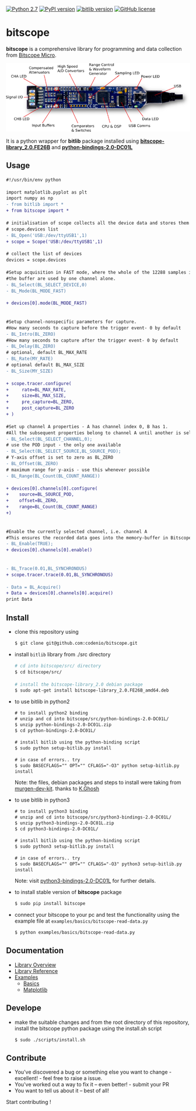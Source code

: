 [![Python 2.7](https://img.shields.io/badge/python-2.7-blue.svg)](https://www.python.org/downloads/release/python-2715/)  [![PyPI version](https://badge.fury.io/py/bitscope.svg)](https://badge.fury.io/py/bitscope) [![bitlib version](https://img.shields.io/badge/bitlib-2.0-blue)](http://bitscope.com/software/library/guide/2.0/#blindex-assign-the-buffer-offset-for-dumps)  [![GitHub license](https://img.shields.io/github/license/codenio/bitscope)](https://github.com/codenio/bitscope/blob/master/LICENSE)

# bitscope

**bitscope** is a comprehensive library for programming and data collection from [Bitscope Micro](http://bitscope.com/product/BS05/).

<p align="center">
  <img src="images/bitscope.png", href="http://bitscope.com/product/BS05/">
</p>

It is a python wrapper for **bitlib** package installed using [**bitscope-library_2.0.FE26B**](docs/BitScopeLibraryGuide.pdf) and [**python-bindings-2.0-DC01L**](src/python-bindings-2.0-DC01L.zip)


## Usage

```diff
#!/usr/bin/env python

import matplotlib.pyplot as plt
import numpy as np
- from bitlib import *
+ from bitscope import *

# initialisation of scope collects all the device data and stores them in
# scope.devices list 
- BL_Open('USB:/dev/ttyUSB1',1)
+ scope = Scope('USB:/dev/ttyUSB1',1)

# collect the list of devices
devices = scope.devices

#Setup acquisition in FAST mode, where the whole of the 12288 samples in
#the buffer are used by one channel alone.
- BL_Select(BL_SELECT_DEVICE,0)
- BL_Mode(BL_MODE_FAST)

+ devices[0].mode(BL_MODE_FAST)


#Setup channel-nonspecific parameters for capture.
#How many seconds to capture before the trigger event- 0 by default
- BL_Intro(BL_ZERO)
#How many seconds to capture after the trigger event- 0 by default
- BL_Delay(BL_ZERO) 
# optional, default BL_MAX_RATE
- BL_Rate(MY_RATE)
# optional default BL_MAX_SIZE
- BL_Size(MY_SIZE)

+ scope.tracer.configure(
+     rate=BL_MAX_RATE, 
+     size=BL_MAX_SIZE, 
+     pre_capture=BL_ZERO, 
+     post_capture=BL_ZERO
+ ) 

#Set up channel A properties - A has channel index 0, B has 1.
#All the subsequent properties belong to channel A until another is selected.
- BL_Select(BL_SELECT_CHANNEL,0);
# use the POD input - the only one available
- BL_Select(BL_SELECT_SOURCE,BL_SOURCE_POD);
# Y-axis offset is set to zero as BL_ZERO
- BL_Offset(BL_ZERO)
# maximum range for y-axis - use this whenever possible
- BL_Range(BL_Count(BL_COUNT_RANGE)) 

+ devices[0].channels[0].configure(
+    source=BL_SOURCE_POD,
+    offset=BL_ZERO,
+    range=BL_Count(BL_COUNT_RANGE)
+)


#Enable the currently selected channel, i.e. channel A
#This ensures the recorded data goes into the memory-buffer in Bitscope device
- BL_Enable(TRUE);
+ devices[0].channels[0].enable()


- BL_Trace(0.01,BL_SYNCHRONOUS)
+ scope.tracer.trace(0.01,BL_SYNCHRONOUS)

- Data = BL_Acquire()
+ Data = devices[0].channels[0].acquire()
print Data
```

## Install

- clone this repository using
    ```bash
    $ git clone git@github.com:codenio/bitscope.git
    ```
- install `bitlib` library from ./src directory
    
    ```bash
    # cd into bitscope/src/ directory
    $ cd bitscope/src/
    
    # install the bitscope-library_2.0 debian package
    $ sudo apt-get install bitscope-library_2.0.FE26B_amd64.deb
    ```
- to use bitlib in python2
    ```shell
    # to install python2 binding
    # unzip and cd into bitscope/src/python-bindings-2.0-DC01L/ 
    $ unzip python-bindings-2.0-DC01L.zip
    $ cd python-bindings-2.0-DC01L/
    
    # install bitlib using the python-binding script 
    $ sudo python setup-bitlib.py install
    
    # in case of errors.. try
    $ sudo BASECFLAGS="" OPT="" CFLAGS="-O3" python setup-bitlib.py install
    ```
    Note: the files, debian packages and steps to install were taking from [murgen-dev-kit](https://github.com/kelu124/murgen-dev-kit/tree/master/software). thanks to [K.Ghosh](https://github.com/kelu124)

- to use bitlib in python3
    ```shell
    # to install python3 binding
    # unzip and cd into bitscope/src/python3-bindings-2.0-DC01L/ 
    $ unzip python3-bindings-2.0-DC01L.zip
    $ cd python3-bindings-2.0-DC01L/
    
    # install bitlib using the python-binding script 
    $ sudo python3 setup-bitlib.py install
    
    # in case of errors.. try
    $ sudo BASECFLAGS="" OPT="" CFLAGS="-O3" python3 setup-bitlib.py install
    ```
    Note: visit [python3-bindings-2.0-DC01L](https://github.com/codenio/python3-bindings-2.0-DC01L) for further details.

- to install stable version of **bitscope** package
    ```bash
    $ sudo pip install bitscope
    ```
- connect your bitscope to your pc and test the functionality using
the example file at `examples/basics/bitscope-read-data.py`
    ```bash
    $ python examples/basics/bitscope-read-data.py
    ```

## Documentation

- [Library Overview](docs/liberary-overview/README.md)
- [Library Reference](https://htmlpreview.github.io/?https://github.com/codenio/bitscope/blob/master/docs/liberary-reference/bitscope.html)
- [Examples](examples)
    - [Basics](examples/basics)
    - [Matplotlib](examples/matplotlib)

## Develope

- make the suitable changes and from the root directory of this repository, install the bitscope python package using the install.sh script
    ```bash
    $ sudo ./scripts/install.sh
    ``` 

## Contribute

- You've discovered a bug or something else you want to change - excellent! - feel free to raise a issue.
- You've worked out a way to fix it – even better! - submit your PR
- You want to tell us about it – best of all!

Start contributing !
